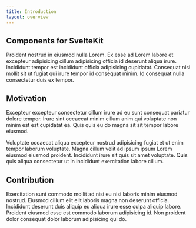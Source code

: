 ```yaml
---
title: Introduction
layout: overview
---
```


## Components for SvelteKit

Proident nostrud in eiusmod nulla Lorem. Ex esse ad Lorem labore et excepteur adipisicing cillum adipisicing officia id deserunt aliqua irure. Incididunt tempor est incididunt officia adipisicing cupidatat. Consequat nisi mollit sit ut fugiat qui irure tempor id consequat minim. Id consequat nulla consectetur duis ex tempor.

## Motivation

Excepteur excepteur consectetur cillum irure ad eu sunt consequat pariatur dolore tempor. Irure sint occaecat minim cillum anim qui voluptate non minim est est cupidatat ea. Quis quis eu do magna sit sit tempor labore eiusmod.

Voluptate occaecat aliqua excepteur nostrud adipisicing fugiat et ut enim tempor laborum voluptate. Magna cillum velit ad ipsum ipsum Lorem eiusmod eiusmod proident. Incididunt irure sit quis sit amet voluptate. Quis quis aliqua consectetur ut in incididunt exercitation labore cillum.

## Contribution

Exercitation sunt commodo mollit ad nisi eu nisi laboris minim eiusmod nostrud. Eiusmod cillum elit elit laboris magna non deserunt officia. Incididunt deserunt duis aliquip eu aliqua irure esse culpa aliquip labore. Proident eiusmod esse est commodo laborum adipisicing id. Non proident dolor consequat dolor laborum adipisicing qui do.
